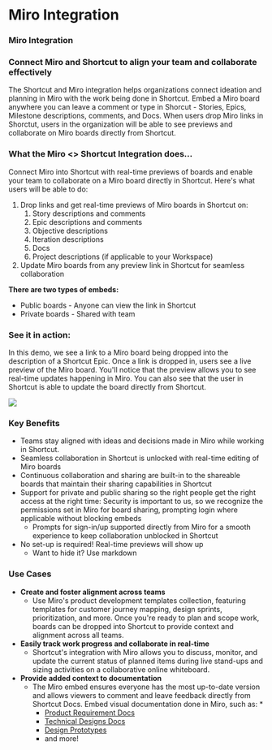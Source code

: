 # Miro Integration

### Miro Integration

### Connect Miro and Shortcut to align your team and collaborate effectively <a href="#h_01hzfcjfev03zv1d19dsx4frn2" id="h_01hzfcjfev03zv1d19dsx4frn2"></a>

The Shortcut and Miro integration helps organizations connect ideation and planning in Miro with the work being done in Shortcut. Embed a Miro board anywhere you can leave a comment or type in Shorcut - Stories, Epics, Milestone descriptions, comments, and Docs. When users drop Miro links in Shorctut, users in the organization will be able to see previews and collaborate on Miro boards directly from Shortcut.

### What the Miro <> Shortcut Integration does... <a href="#h_01hzfcjfev3zzyepjeab9vqp8y" id="h_01hzfcjfev3zzyepjeab9vqp8y"></a>

Connect Miro into Shortcut with real-time previews of boards and enable your team to collaborate on a Miro board directly in Shortcut. Here's what users will be able to do:&#x20;

1. Drop links and get real-time previews of Miro boards in Shortcut on:&#x20;
   1. Story descriptions and comments
   2. Epic descriptions and comments
   3. Objective descriptions
   4. Iteration descriptions
   5. Docs
   6. Project descriptions (if applicable to your Workspace)
2. &#x20;Update Miro boards from any preview link in Shortcut for seamless collaboration

**There are two types of embeds:**

* Public boards - Anyone can view the link in Shortcut
* Private boards - Shared with team

### See it in action:  <a href="#h_01hzfcjfevvndxbvke27pd7tm7" id="h_01hzfcjfevvndxbvke27pd7tm7"></a>

In this demo, we see a link to a Miro board being dropped into the description of a Shortcut Epic. Once a link is dropped in, users see a live preview of the Miro board. You'll notice that the preview allows you to see real-time updates happening in Miro. You can also see that the user in Shortcut is able to update the board directly from Shortcut.

![](https://38550.cdn.cke-cs.com/i9N6KZEEcoJFL06mfVdi/animations/8eb55b3a7f4d43a1f6c3549f384010bf62e159e3de3588b2.gif)

### Key Benefits <a href="#h_01hzfcjfevbbwe292za93s82xn" id="h_01hzfcjfevbbwe292za93s82xn"></a>

* Teams stay aligned with ideas and decisions made in Miro while working in Shortcut.
* Seamless collaboration in Shortcut is unlocked with real-time editing of Miro boards
* Continuous collaboration and sharing are built-in to the shareable boards that maintain their sharing capabilities in Shortcut
* Support for private and public sharing so the right people get the right access at the right time: Security is important to us, so we recognize the permissions set in Miro for board sharing, prompting login where applicable without blocking embeds
  * Prompts for sign-in/up supported directly from Miro for a smooth experience to keep collaboration unblocked in Shortcut
* No set-up is required! Real-time previews will show up&#x20;
  * Want to hide it? Use markdown

### Use Cases <a href="#h_01hzfcjfev9szm9jcg58cjcjxb" id="h_01hzfcjfev9szm9jcg58cjcjxb"></a>

* **Create and foster alignment across teams**
  * Use Miro's product development templates collection, featuring templates for customer journey mapping, design sprints, prioritization, and more. Once you're ready to plan and scope work, boards can be dropped into Shortcut to provide context and alignment across all teams.&#x20;
* **Easily track work progress and collaborate in real-time**
  * Shortcut's integration with Miro allows you to discuss, monitor, and update the current status of planned items during live stand-ups and sizing activities on a collaborative online whiteboard.
* **Provide added context to documentation**
  * The Miro embed ensures everyone has the most up-to-date version and allows viewers to comment and leave feedback directly from Shortcut Docs. Embed visual documentation done in Miro, such as:
    *
      * [Product Requirement Docs](https://public.app.shortcut.com/cf/public-docs/docs/32H6R3wngqYxzST7qTsVXv/product-requirements-doc-example)
      * [Technical Designs Docs](https://public.app.shortcut.com/cf/public-docs/docs/32H6aTv5vzfQRnGO3dMZxJ/technical-design-doc-example)
      * [Design Prototypes](https://public.app.shortcut.com/cf/public-docs/docs/32H6d8x127ADKRPhUhQQn6/adr-architecture-decision-record)
      * and more!
